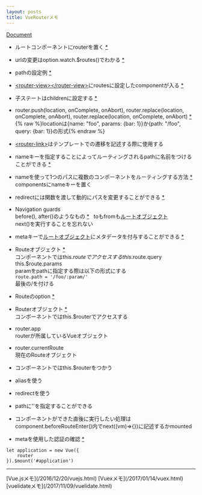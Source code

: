 ```yaml
---
layout: posts
title: VueRouterメモ
---
```

[Document](https://router.vuejs.org/en/)  

* ルートコンポーネントにrouterを置く [\*](https://router.vuejs.org/en/essentials/getting-started.html)  

* urlの変更はoption.watch.$routes()でわかる [\*](https://router.vuejs.org/en/essentials/dynamic-matching.html)  

* pathの設定例 [\*](https://github.com/vuejs/vue-router/blob/dev/examples/route-matching/app.js)  

* [&lt;router-view&gt;&lt;/router-view&gt;](https://router.vuejs.org/en/api/router-view.html)にroutesに設定したcomponentが入る [\*](https://router.vuejs.org/en/essentials/getting-started.html)  

* 子ステートはchildrenに設定する [\*](https://router.vuejs.org/en/essentials/nested-routes.html)  

* router.push(location, onComplete, onAbort), router.replace(location, onComplete, onAbort), router.replace(location, onComplete, onAbort) [\*](https://router.vuejs.org/en/essentials/navigation.html)  
{% raw %}locationは{name: "foo", params: {bar: 1}}か{path: "/foo", query: {bar: 1}}の形式{% endraw %}   

* [&lt;router-link&gt;](https://router.vuejs.org/en/api/router-link.html)はテンプレートでの遷移を記述する際に使用する  

* nameキーを指定することによってルーティングされるpathに名前をつけることができる [\*](https://router.vuejs.org/en/essentials/named-routes.html)  

* nameを使って1つのパスに複数のコンポーネントをルーティングする方法 [\*](https://router.vuejs.org/en/essentials/named-views.html)  
componentsにnameキーを置く  　
* redirectには関数を渡して動的にパスを変更することができる [\*](https://router.vuejs.org/en/essentials/redirect-and-alias.html)  

* Navigation guards  
before(), after()のようなもの [\*](https://router.vuejs.org/en/advanced/navigation-guards.html)  
toもfromも[ルートオブジェクト](https://router.vuejs.org/en/api/route-object.html)  
next()を実行することを忘れない  

* metaキーで[ルートオブジェクト](https://router.vuejs.org/en/api/route-object.html)にメタデータを付与することができる [\*](https://router.vuejs.org/en/advanced/meta.html)  

* Routeオブジェクト [\*](https://router.vuejs.org/en/api/route-object.html)  
コンポーネントではthis.$routeでアクセスする  
this.$route.query  
this.$route.params  
paramをpathに指定する際は以下の形式にする  
`route.path = '/foo/:param/'`  
最後の/を付ける   

* Routeのoption [\*](https://router.vuejs.org/ja/api/options.html)  

* Routerオブジェクト [\*](https://router.vuejs.org/en/api/router-instance.html)  
コンポーネントではthis.$routerでアクセスする

* router.app  
routerが所属しているVueオブジェクト

* router.currentRoute  
現在のRouteオブジェクト  

* コンポーネントではthis.$routerをつかう

* aliasを使う  

* redirectを使う  

* pathに''を指定することができる  

* コンポーネントができた直後に実行したい処理はcomponent.beforeRouteEnter()内でnext((vm)=>{})に記述するかmounted

* metaを使用した認証の確認 [\*](https://router.vuejs.org/en/advanced/meta.html)

```
let application = new Vue({
    router
}).$mount('#application')
```

<hr>
[Vue.jsメモ](/2016/12/20/vuejs.html)  
[Vuexメモ](/2017/01/14/vuex.html)  
[vuelidateメモ](/2017/11/09/vuelidate.html)  
